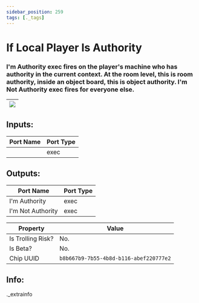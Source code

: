 ```yaml
---
sidebar_position: 259
tags: [._tags]
---
```


# If Local Player Is Authority


### I'm Authority exec fires on the player's machine who has authority in the current context. At the room level, this is room authority, inside an object board, this is object authority. I'm Not Authority exec fires for everyone else.

| ![](https://images-ext-2.discordapp.net/external/MPmIaQzlEPmgGWlgi-WxBBXt0Bjv_zWPkg1y1f_sy3s/https/www.recroomcircuits.com/image/circuit/absolute-value?width=206&height=108) |
|-----|

## Inputs:
| Port Name | Port Type |
|-----------|-----------|
|  | exec |

## Outputs:
| Port Name | Port Type |
|-----------|-----------|
| I'm Authority | exec |
| I'm Not Authority | exec | 

| Property  | Value |
|-------------------|-----------|
| Is Trolling Risk? | No. |
| Is Beta? | No. |
| Chip UUID | `b8b667b9-7b55-4b8d-b116-abef220777e2` |

## Info:
._extrainfo